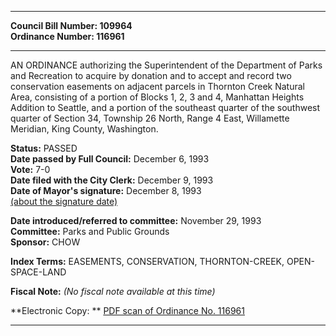 * * * * *  
  
**Council Bill Number: [](#h0)[](#h2)109964**   
**Ordinance Number: 116961**  
  
* * * * *  
  
AN ORDINANCE authorizing the Superintendent of the Department of Parks and Recreation to acquire by donation and to accept and record two conservation easements on adjacent parcels in Thornton Creek Natural Area, consisting of a portion of Blocks 1, 2, 3 and 4, Manhattan Heights Addition to Seattle, and a portion of the southeast quarter of the southwest quarter of Section 34, Township 26 North, Range 4 East, Willamette Meridian, King County, Washington.  
  
**Status:** PASSED   
**Date passed by Full Council:** December 6, 1993   
**Vote:** 7-0   
**Date filed with the City Clerk:** December 9, 1993   
**Date of Mayor's signature:** December 8, 1993   
[(about the signature date)](/~public/approvaldate.htm)   
  
  
**Date introduced/referred to committee:** November 29, 1993   
**Committee:** Parks and Public Grounds   
**Sponsor:** CHOW   
  
**Index Terms:** EASEMENTS, CONSERVATION, THORNTON-CREEK, OPEN-SPACE-LAND  
  
**Fiscal Note:** *(No fiscal note available at this time)*  
  
**Electronic Copy: ** [PDF scan of Ordinance No. 116961](/~archives/Ordinances/Ord_116961.pdf)  
  
* * * * *  
